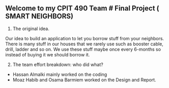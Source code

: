 ## Welcome to my CPIT 490 Team # Final Project ( SMART NEIGHBORS)


 1.	The original idea.

Our idea to build an application to let you borrow stuff from your neighbors. There is many stuff in our houses that we rarely use such as booster cable, drill, ladder and so on. We use these stuff maybe once every 6-months so instead of buying it we should borrow it.

 2.	The team effort breakdown: who did what?
 
 - Hassan Almalki mainly worked on the coding
 - Moaz Habib and Osama Barmiem worked on the Design and Report.
